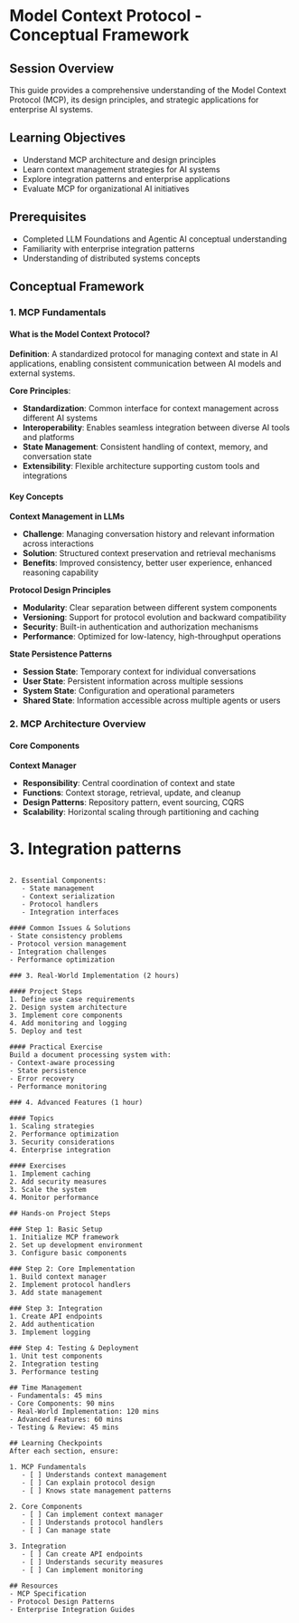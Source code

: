 # Model Context Protocol - Conceptual Framework

## Session Overview
This guide provides a comprehensive understanding of the Model Context Protocol (MCP), its design principles, and strategic applications for enterprise AI systems.

## Learning Objectives
- Understand MCP architecture and design principles
- Learn context management strategies for AI systems
- Explore integration patterns and enterprise applications
- Evaluate MCP for organizational AI initiatives

## Prerequisites
- Completed LLM Foundations and Agentic AI conceptual understanding
- Familiarity with enterprise integration patterns
- Understanding of distributed systems concepts

## Conceptual Framework

### 1. MCP Fundamentals

#### What is the Model Context Protocol?
**Definition**: A standardized protocol for managing context and state in AI applications, enabling consistent communication between AI models and external systems.

**Core Principles**:
- **Standardization**: Common interface for context management across different AI systems
- **Interoperability**: Enables seamless integration between diverse AI tools and platforms
- **State Management**: Consistent handling of context, memory, and conversation state
- **Extensibility**: Flexible architecture supporting custom tools and integrations

#### Key Concepts
**Context Management in LLMs**
- **Challenge**: Managing conversation history and relevant information across interactions
- **Solution**: Structured context preservation and retrieval mechanisms
- **Benefits**: Improved consistency, better user experience, enhanced reasoning capability

**Protocol Design Principles**
- **Modularity**: Clear separation between different system components
- **Versioning**: Support for protocol evolution and backward compatibility
- **Security**: Built-in authentication and authorization mechanisms
- **Performance**: Optimized for low-latency, high-throughput operations

**State Persistence Patterns**
- **Session State**: Temporary context for individual conversations
- **User State**: Persistent information across multiple sessions
- **System State**: Configuration and operational parameters
- **Shared State**: Information accessible across multiple agents or users

### 2. MCP Architecture Overview

#### Core Components
**Context Manager**
- **Responsibility**: Central coordination of context and state
- **Functions**: Context storage, retrieval, update, and cleanup
- **Design Patterns**: Repository pattern, event sourcing, CQRS
- **Scalability**: Horizontal scaling through partitioning and caching
# 3. Integration patterns
```

2. Essential Components:
   - State management
   - Context serialization
   - Protocol handlers
   - Integration interfaces

#### Common Issues & Solutions
- State consistency problems
- Protocol version management
- Integration challenges
- Performance optimization

### 3. Real-World Implementation (2 hours)

#### Project Steps
1. Define use case requirements
2. Design system architecture
3. Implement core components
4. Add monitoring and logging
5. Deploy and test

#### Practical Exercise
Build a document processing system with:
- Context-aware processing
- State persistence
- Error recovery
- Performance monitoring

### 4. Advanced Features (1 hour)

#### Topics
1. Scaling strategies
2. Performance optimization
3. Security considerations
4. Enterprise integration

#### Exercises
1. Implement caching
2. Add security measures
3. Scale the system
4. Monitor performance

## Hands-on Project Steps

### Step 1: Basic Setup
1. Initialize MCP framework
2. Set up development environment
3. Configure basic components

### Step 2: Core Implementation
1. Build context manager
2. Implement protocol handlers
3. Add state management

### Step 3: Integration
1. Create API endpoints
2. Add authentication
3. Implement logging

### Step 4: Testing & Deployment
1. Unit test components
2. Integration testing
3. Performance testing

## Time Management
- Fundamentals: 45 mins
- Core Components: 90 mins
- Real-World Implementation: 120 mins
- Advanced Features: 60 mins
- Testing & Review: 45 mins

## Learning Checkpoints
After each section, ensure:

1. MCP Fundamentals
   - [ ] Understands context management
   - [ ] Can explain protocol design
   - [ ] Knows state management patterns

2. Core Components
   - [ ] Can implement context manager
   - [ ] Understands protocol handlers
   - [ ] Can manage state

3. Integration
   - [ ] Can create API endpoints
   - [ ] Understands security measures
   - [ ] Can implement monitoring

## Resources
- MCP Specification
- Protocol Design Patterns
- Enterprise Integration Guides

